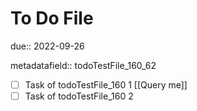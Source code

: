 # To Do File

due:: 2022-09-26

metadatafield:: todoTestFile_160\_62

- [ ] Task of todoTestFile_160 1 [[Query me]]
- [ ] Task of todoTestFile_160 2
